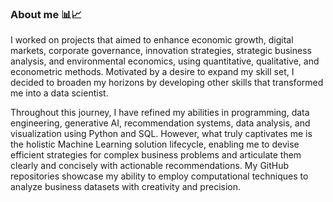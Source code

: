 ### About me 📊📈

I worked on projects that aimed to enhance economic growth, digital markets, corporate governance, innovation strategies, strategic business analysis, and environmental economics, using quantitative, qualitative, and econometric methods. Motivated by a desire to expand my skill set, I decided to broaden my horizons by developing other skills that transformed me into a data scientist.

Throughout this journey, I have refined my abilities in programming, data engineering, generative AI, recommendation systems, data analysis, and visualization using Python and SQL. However, what truly captivates me is the holistic Machine Learning solution lifecycle, enabling me to devise efficient strategies for complex business problems and articulate them clearly and concisely with actionable recommendations. My GitHub repositories showcase my ability to employ computational techniques to analyze business datasets with creativity and precision.
